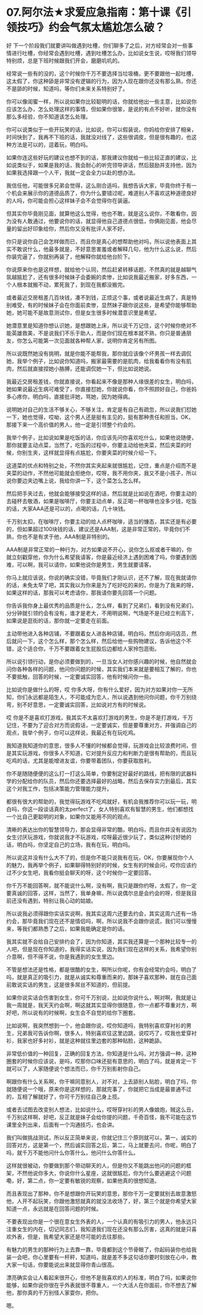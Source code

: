 # 07.阿尔法★求爱应急指南：第十课《引领技巧》约会气氛太尴尬怎么破？

好 下一个阶段我们就要讲叫做遇到吐槽，你们聊多了之后，对方经常会对一些事情进行吐槽，你经常会遇到吐槽，遇到吐槽怎么办，比如说女生说，哎呀我们领导特别烦，总是下班时候跟我们开会，磨磨叽叽的。

经常说一些有的没的，这个时候你千万不要选择当垃圾桶，更不要跟他一起吐槽，这太假了，你这种舔是非常没有逻辑的行为，因为人现在跟你还没有那么熟，你还不是舔的时候，知道吗，等你们未来关系特别好了。

你可以像闺蜜一样，所以说如果你比较聪明的话，你就给他出一些主意，比如说你应该怎么办，怎么处理这样的事情，但如果你很笨，是说的有点不好听，就你没有那么多经验，你不知道该怎么处理。

你可以说类似于一些开玩笑的话，比如说，你可以假装说，你妈给你安排了相亲，时间快到了，我再不下班的话，我就没对线了，这些很调皮，但是很有趣的，也这种方法是可以的，逗着玩，明白吗。

如果你连这些好玩的建议也想不到的话，那我建议你就给一些比较正直的建议，比如说类似于，如果是我的话，我会耐心的听完领导讲话，然后鼓励并支持他，因为如果我选择跟一个人干，我就一定会全力以赴的想办法。

我信任他，可能很多兄弟会觉得，这么刚合适吗，我想告诉大家，毕竟你终于有一个机会来展示你的道德品质了，你为什么要错过呢，难道别人不喜欢这种道德良好的人吗，你可能会担心这样妹子会不会觉得你在装逼。

但其实你毕竟刚见面，就算他这么觉得，他也不敢，就是这么说你，不敢看你，因为没有人敢通过，他要说你的话，就显得他自己道德点很低，你俩刚见面，他会尽量的留出好印象给你，然后你又没有批评人家不好。

你只是说你自己会怎样做而已，而且你是真心的想帮助他对吗，所以说他表面上其实不敢说什么，他最多就是，不好意思害羞或者解释几句，他为什么这么说，然后你装完逼了，你就别再装了，他解释你就给他台阶下。

你说原来你也是这样想，就给他个认同，然后赶紧转移话题，不然真的就是越聊气氛越尴尬了，还有很多时候妹子会委婉的卖惨，比如说我最近搬家，好多东西，一个人根本就搬不动，累死我了，到现在我都没搬完。

或者最近交房租差几百块钱，凑不到钱，正烦这个事，或者说最近生病了，真是特别难受，有的时候妹子会在你面前卖惨，显然妹子跟你说这些，是希望你能够帮助她，她可能不是故意测试你，但是女生很多时候潜意识里是希望。

她潜意里是知道你想认识她，是想跟她上床，所以说千万记住，这个时候你绝对不能英雄救美，不是说我们不乐于助人，而是你们现在根本就不熟，你只是普通朋友，你怎么可能第一次见面就各种帮人家，说明你肯定另有所图。

所以说既然她没有挑明，就是你能不能帮我，那你就应该像个坏男孩一样去调侃她，我举个例子，比如说你知道吗，搬家最需要的是肌肉，给我看看你有没有肌肉，然后就直接捏她小胳膊，还能调侃她一下，但比如说她说。

我最近交房租差钱，你就直接说，你看起来不像是那种人缘很差的女生，明白吗，她如果说最近生病可难受了，你直接怼她，你就说你看，你不照顾好自己，你爸妈多心疼你，明白吗，直接批评她，骂她，因为她得病。

说明她对自己的生活不够关心，不够关注，肯定是有自己有疏忽，所以说我们怼她一下，她也觉得，哎呦，这个男人还是挺有主见的，挺有那种责任和担当，OK，那接下来一个高价值的男人，他一定是引领整个约会的。

我举个例子，比如说如果是吃饭的话，你应该先问你喜欢吃什么，如果他说随便，那你就要主动点菜，当然了，吃饭的过程中，你要主动给他夹菜，然后夹菜的时候，你别生夹，这样就显得有点尴尬，你要夹菜的时候介绍一下。

这道菜的优点和特别之处，不然你其实夹起来就很尴尬，记住，重点是介绍而不是夹菜的动作，不然他可能就会拒绝你，哎呀，我不用你夹，我又不是小孩子，所以说你要边夹边嘴上说，我给你讲一下，这个菜怎么怎么样。

然后把手夹过去，他就会能够接受这样的话，然后就是比如说在酒吧，你要主动的去碰杯去敬酒，如果是咖啡厅，你要主动点单，反正喝一杯咖啡也没多少钱，吃饭的话，大家AAA还是可以的，点喝的话，几十块钱。

千万别太扣，在咖啡厅，你要主动的给人点杯咖啡，适当的慷态，其实还是有必要的，但如果超过100块钱的话，建议还是AAA制，这是非常正常的，毕竟你们不熟，你也不是有求于他，AAA制是非特别的。

AAA制是非常正常的一种行为，对方如果说不开心，说你怎么抠或者干嘛的，你就立刻戳穿他，你为什么希望我请客，你是最近经济上遇到困难了吗，你要遇到困难，可以啊，我可以请你，如果他说你是男生，男生就要请客。

你马上就应该说，你说的确实没错，毕竟我们才刚认识，还不了解，现在我就请你的话，未免太早了吧，其实我以为你来是为了吃好吃的来的，你是为了我来的呀，如果这样的话，那我可以考虑请你，那我请你要先回答一个问题。

你告诉我你身上最优秀的品质是什么，怎么样，看到了兄弟们，看到没有兄弟们，分分钟就引领约会有没有，谁才是老大，不用明说啊，气场是不是已经立判高下，如果说是逛街的话，那你就一定要走在前面。

主动带他进入各种店铺，不要跟着女人进各种店铺，明白吗，然后你询问店员，然后就问一下，这个怎么样，那个怎么样，然后给他一些购物建议，告诉他这个不错，这个适合你，千万不要跟着女生屁股后边都给人家拎包逛街。

所以说引领行动，是你必须要做到的，一旦当女人对你感兴趣的时候，他自然就会问你各种各样的问题，他问你问题的时候，其实我们本来就是要相互了解的，你也不要抵触，回答的时候，一定要诚实回答，他有时候问你一些。

比如说你是做什么的呀，哎 你多大呀，你有什么爱好，因为对方如果对你一无所知，你们永远都是陌生人，不可能成为恋人，所以说遇到他问你问题，你千万别绕弯，别不好意思，一定要诚实回答，比如说对方有的时候说。

哎 你是不是喜欢打游戏，我其实不太喜欢打游戏的男生，你是不是打游戏，千万记住，不要为了迎合对方而说假话，一定要诚实，但是要尊重对方，并强调自己的观点，我举个例子，你可以这样说，我最近有在玩吃鸡。

我知道我知道你的意思，很多人不懂的时候都会觉得，玩游戏会比较浪费时间，但是其实玩游戏，你很多人不知道，它对提升反应力和判断力是很有帮助的，而且玩吃鸡的话，尤其是能增进友谊，你要带着团队，你要获取胜利。

你不是随随便便的这么打一打这么简单，你要制定好最好的路线，把有限的武器科学的分配给你的队员，然后你还要选择最好的战略，然后去保存实力到最后，其实这个对我工作，包括决策能力管理能力提升。

都很有很大的帮助的，我觉得玩游戏不吃鸡就好，有机会我推荐你可以玩一玩，明白吗，你这一段谈话真的太perfect了，女人特别喜欢有智慧的男生，他们都想找一个比自己更聪明的对象，如果你又能用不同的观点。

清晰的表达出你的智慧领导力，那会显得非常的酷，明白吗，而且你并没有说因为女生讨厌玩游戏，你就说我才不玩游戏，哎呀最近很少玩了，类似这种讨好她的话，明白吗，你坚定自己的立场，我有在玩，明白吗。

所以说这并没有什么大不了的，但是你不能只说我有在玩，OK，你要展现你个人的魅力，我再举个例子，如果聊得特别好的时候，女生有的时候会问，哎你应该约过不少女生吧，我看你挺会聊天的呀，这个时候你一定要回答。

你千万不能回答啊，就不能说什么啊，没有啊，我只是跟你约呀，太假了，你一定要真诚的回答，这样，当然了，我单身嘛，所以说偶尔总是会约会的呀，但是我目前还没有遇到，特别让我心动的姑娘。

所以说我必须得跟你实话实说啊，我其实这周六还要去约会，其实这周六还有一场约会，那毕竟我们现在还不是情侣吗，啊，所以说我不会跟你说谎，我们可以慢慢来，等我们都熟悉了之后，如果我能确定是你的话。

我其实就不会给自己安排约会了，因为你知道，其实我还算是一个那种比较专一的人吧，但是现在你知道的，我得实话实说，因为我们现在这样的关系，我希望你别介意啊，但不得不说，你是我遇到的女生里边。

不管是想法还是性格，都是很酷的女生，啊所以你呢，你有会经常约会吗，明白了吗，就是真正的吸引力，就是从诚实和尊重而来的，那妹子喜欢那种，就在自己面前敢说实话的男生，这是很多屌丝不知道的，但前提。

如果你说实话会伤害到女生，你可千万别说，比如说你说什么，啊对啊，我就是让我一周就是，我天天约会啊，啊这就其实显得你很随意，你一点都不尊重对方，啊好吧，所以说有的时候啊，女生会不自觉的给你下圈套。

比如说啊，我突然想到一个，他会跟你说，哎你知道吗，我特别喜欢穿衬衫的男生，兄弟我可告诉你啊，很多人，特别喜欢往这里边跳，说哎巧了，哎我也爱穿衬衫，我家也好多衬衫，就是这种就往里边套的那种贴脸，这种跪舔。

非常低价值的一种回复，正确的回复方法，你知道是什么吗，对方强调一种，这种圈套的时候你应该说，是吗，哎那你口味还挺有意思的，明白了吗，就是肯定一下就可以了，人家随便说个想法而已，你千万别影射你自己。

啊跟你有什么关系啊，你干嘛同意别人，对不对，上去舔别人贴脸，明白了吗，你就随便说一个哦，原来你是这样想的，那就完事了，你就把它当成是最普通不过的，互相了解就好了，你可千万别往自己身上揽。

或者去试图去改变别人想法，比如说什么，哎呀穿衬衫的男人像娘炮，贼这么丑，千万别这样啊，好吧，反正就是妹子会给你提的问题，千奇百怪，我不可能在这节课里全列出来，后面有一个沟通技巧，也会讲。

我们叫做挑战测试，所以反正简单来说，你就记住三个原则就可以，第一，诚实的回答对方，这是第一个，然后诚实回答之后，第二，马上就要去问，你呢，明白了吗，就千万不能他问什么你答什么，他问什么你答什么。

这样就很被动，你要做到那个带动聊天的人，但是你又不能跳出他问的问题的框架，不然他说你多大，你说你什么星座，这就很尴尬，你为什么要逃避这个问题嘞，好，第二点，你一定要有敏锐的观察，如果他真的很想知道。

而且表现出了那种，你不是想跟你开玩笑的意思，那你千万一定要就别去故意激怒他，人开不起玩笑，你跟他激怒就真的就没法收场了，好，第三个就是你希望大家知道一点，永远就是在回答问题的时候。

不要表现出你是一个很在意女生外表的人，一个认真的有吸引力的男人，他永远只注重女生的内在，切记同志们，我知道我们现在还没有那么厉害，这真的就是只喜欢外表，但是，我希望大家还是尽可能的去往那些。

有魅力的男生的那种行为上去靠一靠，毕竟都到这个节骨眼了，你起码装你也给我装一会吧，你心里要有一杆秤，知道吗，就是差不多这句话你要时刻放在心中，教大家一句话，你要能说出来就显得你青山很高。

漂亮确实会让人看起来很开心，但他不是我喜欢的人的标准，明白了吗，如果说你能够，如果你说你很在乎外表就很不尊重人，一个大活人在你面前，你不想去了解他，那你真的千万别怪人家耍你，把你。

嗯。
